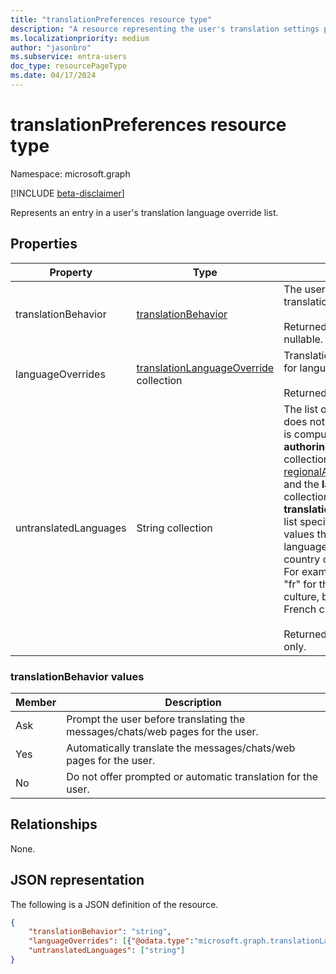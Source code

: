 ```yaml
---
title: "translationPreferences resource type"
description: "A resource representing the user's translation settings preferences."
ms.localizationpriority: medium
author: "jasonbro"
ms.subservice: entra-users
doc_type: resourcePageType
ms.date: 04/17/2024
---
```

# translationPreferences resource type

Namespace: microsoft.graph

[!INCLUDE [beta-disclaimer](../../includes/beta-disclaimer.md)]

Represents an entry in a user's translation language override list.

## Properties

|Property             |Type                 		  			    |Description                                                            |
|---------------------|-------------------------------------------------------------|-----------------------------------------------------------------------|
|translationBehavior  |[translationBehavior](#translationbehavior-values)  	    |The user's preferred translation behavior.<br><br>Returned by default. Not nullable. |                   
|languageOverrides    |[translationLanguageOverride](translationLanguageOverride.md) collection                | Translation override behavior for languages, if any.<br><br>Returned by default.|
|untranslatedLanguages|String collection| The list of languages the user does not need translated. This is computed from the **authoringLanguages** collection in [regionalAndLanguageSettings](regionalandlanguagesettings.md), and the **languageOverrides** collection in **translationPreferences**. The list specifies neutral culture values that include the language code without any country or region association. For example, it would specify "fr" for the neutral French culture, but not "fr-FR" for the French culture in France. <br><br>Returned by default. Read only.| 

### translationBehavior values

|Member |Description                                                                  |
|-------|-----------------------------------------------------------------------------|
|Ask    |Prompt the user before translating the messages/chats/web pages for the user.|
|Yes    |Automatically translate the messages/chats/web pages for the user.           |
|No     |Do not offer prompted or automatic translation for the user.                 |



## Relationships
None.

## JSON representation

The following is a JSON definition of the resource.

<!--{
  "blockType": "resource",
  "optionalProperties": [],
  "@odata.type": "microsoft.graph.translationPreferences"
}-->

```json
{
    "translationBehavior": "string",
    "languageOverrides": [{"@odata.type":"microsoft.graph.translationLanguageOverride"}],
    "untranslatedLanguages": ["string"]
}
```
<!-- {
  "type": "#page.annotation",
  "description": translationPreferences resource",
  "keywords": "",
  "section": "documentation",
  "tocPath": ""
}-->


